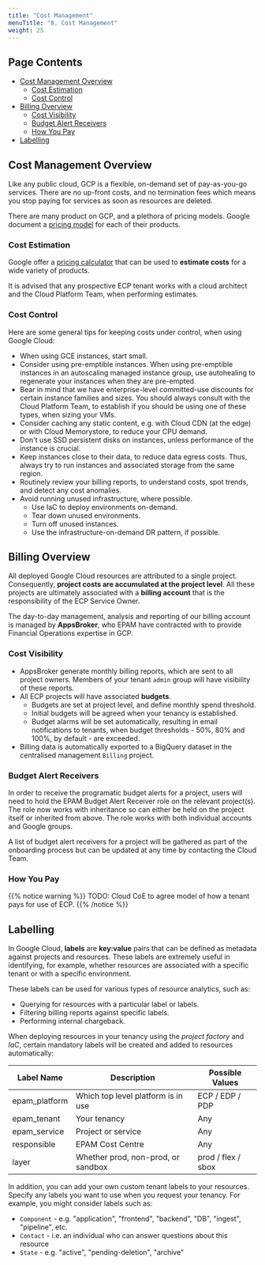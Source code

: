 ```yaml
---
title: "Cost Management"
menuTitle: "8. Cost Management"
weight: 25
---
```


## Page Contents

- [Cost Management Overview](#cost-management-overview)
  - [Cost Estimation](#cost-estimation)
  - [Cost Control](#cost-control)
- [Billing Overview](#billing-overview)
  - [Cost Visibility](#cost-visibility)
  - [Budget Alert Receivers](#budget-alert-receivers)
  - [How You Pay](#how-you-pay)
- [Labelling](#labelling)

## Cost Management Overview

Like any public cloud, GCP is a flexible, on-demand set of pay-as-you-go services. There are no up-front costs, and no termination fees which means you stop paying for services as soon as resources are deleted.

There are many product on GCP, and a plethora of pricing models.  Google document a [pricing model](https://cloud.google.com/pricing/list) for each of their products.

### Cost Estimation

Google offer a [pricing calculator](https://cloud.google.com/products/calculator/) that can be used to **estimate costs** for a wide variety of products.

It is advised that any prospective ECP tenant works with a cloud architect and the Cloud Platform Team, when performing estimates.

### Cost Control

Here are some general tips for keeping costs under control, when using Google Cloud:

- When using GCE instances, start small.
- Consider using pre-emptible instances. When using pre-emptible instances in an autoscaling managed instance group, use autohealing to regenerate your instances when they are pre-empted.
- Bear in mind that we have enterprise-level committed-use discounts for certain instance families and sizes. You should always consult with the Cloud Platform Team, to establish if you should be using one of these types, when sizing your VMs.
- Consider caching any static content, e.g. with Cloud CDN (at the edge) or with Cloud Memorystore, to reduce your CPU demand.
- Don't use SSD persistent disks on instances, unless performance of the instance is crucial.
- Keep instances close to their data, to reduce data egress costs. Thus, always try to run instances and associated storage from the same region.
- Routinely review your billing reports, to understand costs, spot trends, and detect any cost anomalies.
- Avoid running unused infrastructure, where possible.
  - Use IaC to deploy environments on-demand.
  - Tear down unused environments.
  - Turn off unused instances.
  - Use the infrastructure-on-demand DR pattern, if possible.

## Billing Overview

All deployed Google Cloud resources are attributed to a single project. Consequently, **project costs are accumulated at the project level**. All these projects are ultimately associated with a **billing account** that is the responsibility of the ECP Service Owner.

The day-to-day management, analysis and reporting of our billing account is managed by **AppsBroker**, who EPAM have contracted with to provide Financial Operations expertise in GCP. 

### Cost Visibility

- AppsBroker generate monthly billing reports, which are sent to all project owners. Members of your tenant `admin` group will have visibility of these reports.
- All ECP projects will have associated **budgets**. 
  - Budgets are set at project level, and define monthly spend threshold.  
  - Initial budgets will be agreed when your tenancy is established.  
  - Budget alarms will be set automatically, resulting in email notifications to tenants, when budget thresholds - 50%, 80% and 100%, by default - are exceeded. 
- Billing data is automatically exported to a BigQuery dataset in the centralised management `Billing` project.

### Budget Alert Receivers

In order to receive the programatic budget alerts for a project, users will need to hold the EPAM Budget Alert Receiver role on the relevant project(s). The role now works with inheritance so can either be held on the project itself or inherited from above. The role works with both individual accounts and Google groups.

A list of budget alert receivers for a project will be gathered as part of the onboarding process but can be updated at any time by contacting the Cloud Team.

### How You Pay

{{% notice warning %}}
TODO: Cloud CoE to agree model of how a tenant pays for use of ECP.
{{% /notice %}}

## Labelling

In Google Cloud, **labels** are **key:value** pairs that can be defined as metadata against projects and resources. These labels are extremely useful in identifying, for example, whether resources are associated with a specific tenant or with a specific environment.

These labels can be used for various types of resource analytics, such as:

- Querying for resources with a particular label or labels.
- Filtering billing reports against specific labels.
- Performing internal chargeback.

When deploying resources in your tenancy using the _project factory_ and _IaC_, certain mandatory labels will be created and added to resources automatically:

|Label Name|Description|Possible Values|
|----------|-----------|---------------|
|epam_platform|Which top level platform is in use|ECP / EDP / PDP|
|epam_tenant|Your tenancy|Any|
|epam_service|Project or service|Any|
|responsible|EPAM Cost Centre|Any|
|layer|Whether prod, non-prod, or sandbox|prod / flex / sbox|

In addition, you can add your own custom tenant labels to your resources. Specify any labels you want to use when you request your tenancy.  For example, you might consider labels such as:

- `Component` - e.g. "application", "frontend", "backend", "DB", "ingest", "pipeline", etc.
- `Contact` - i.e. an individual who can answer questions about this resource
- `State` - e.g. "active", "pending-deletion", "archive"
